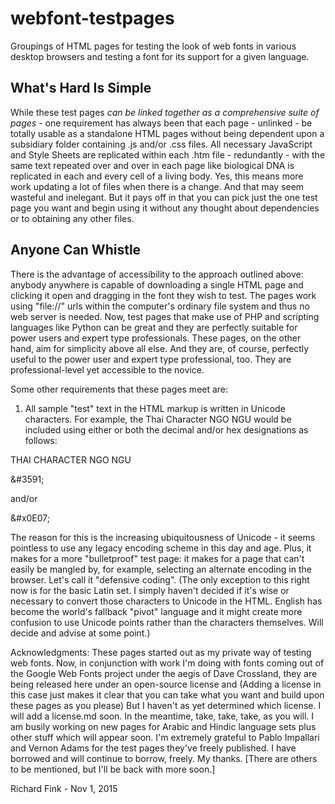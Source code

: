 # webfont-testpages
Groupings of HTML pages for testing the look of web fonts in various desktop browsers and testing a font for its support for a given language.

## What's Hard Is Simple

While these test pages _can be linked together as a comprehensive suite of pages_ - one requirement has always been that each page - unlinked - be totally usable as a standalone HTML pages without being dependent upon a subsidiary folder containing .js and/or .css files.
All necessary JavaScript and Style Sheets are replicated within each .htm file - redundantly - with the same text repeated over and over in each page like biological DNA is replicated in each and every cell of a living body.
Yes, this means more work updating a lot of files when there is a change. And that may seem wasteful and inelegant. But it pays off in that you can pick just the one test page you want and begin using it without any thought about dependencies or to obtaining any other files.

## Anyone Can Whistle

There is the advantage of accessibility to the approach outlined above: anybody anywhere is capable of downloading a single HTML page and clicking it open and dragging in the font they wish to test. The pages work using "file://" urls within the computer's ordinary file system and thus no web server is needed. Now, test pages that make use of PHP and scripting languages like Python can be great and they are perfectly suitable for power users and expert type professionals. These pages, on the other hand, aim for simplicity above all else. And they are, of course, perfectly useful to the power user and expert type professional, too. They are professional-level yet accessible to the novice.

Some other requirements that these pages meet are:

1) All sample "test" text in the HTML markup is written in Unicode characters. 
For example, the Thai Character NGO NGU would be included using either or both the decimal and/or hex designations as follows:

THAI CHARACTER NGO NGU

&amp;#3591; 
<!-- &#3591; -->
and/or

&amp;#x0E07;
<!-- &#x0E07; -->

The reason for this is the increasing ubiquitousness of Unicode - it seems pointless to use any legacy encoding scheme in this day and age. Plus, it makes for a more "bulletproof" test page: it makes for a page that can't easily be mangled by, for example, selecting an alternate encoding in the browser. Let's call it "defensive coding". 
(The only exception to this right now is for the basic Latin set. I simply haven't decided if it's wise or necessary to convert those characters to Unicode in the HTML. English has become the world's fallback "pivot" language and it might create more confusion to use Unicode points rather than the characters themselves. Will decide and advise at some point.)


Acknowledgments:
These pages started out as my private way of testing web fonts. Now, in conjunction with work I'm doing with fonts coming out of the Google Web Fonts project under the aegis of Dave Crossland, they are being released here under an open-source license and  (Adding a license in this case just makes it clear that you can take what you want and build upon these pages as you please) But I haven't as yet determined which license. I will add a license.md soon. In the meantime, take, take, take, as you will.
I am busily working on new pages for Arabic and Hindic language sets plus other stuff which will appear soon.
I'm extremely grateful to Pablo Impallari and Vernon Adams for the test pages they've freely published. I have borrowed and will continue to borrow, freely. My thanks.
[There are others to be mentioned, but I'll be back with more soon.] 

Richard Fink - Nov 1, 2015

